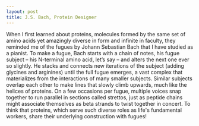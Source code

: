 ```yaml
---
layout: post
title: J.S. Bach, Protein Designer
---
```


When I first learned about proteins, molecules formed by the same set of amino acids yet amazingly diverse in form and infinite in faculty, they reminded me of the fugues by Johann Sebastian Bach that I have studied as a pianist. To make a fugue, Bach starts with a chain of notes, his fugue subject – his N-terminal amino acid, let’s say – and alters the next one ever so slightly.  He stacks and connects new iterations of the subject (adding glycines and arginines) until the full fugue emerges, a vast complex that materializes from the interactions of many smaller subjects.  Similar subjects overlap each other to make lines that slowly climb upwards, much like the helices of proteins. On a few occasions per fugue, multiple voices snap together to run parallel in sections called strettos, just as peptide chains might associate themselves as beta strands to twist together in concert. To think that proteins, which serve such diverse roles as life's fundamental workers, share their underlying construction with fugues!
